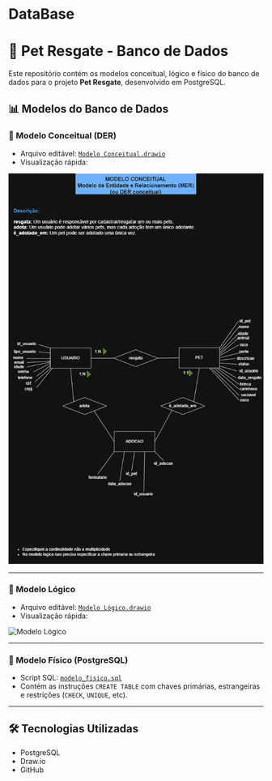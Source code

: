 # DataBase

# 🐾 Pet Resgate - Banco de Dados

Este repositório contém os modelos conceitual, lógico e físico do banco de dados para o projeto **Pet Resgate**, desenvolvido em PostgreSQL.

## 📊 Modelos do Banco de Dados

### 📌 Modelo Conceitual (DER)
- Arquivo editável: [`Modelo Conceitual.drawio`](diagrams/Modelo%20Conceitual.drawio)
- Visualização rápida:

![Modelo Conceitual](diagrams/Modelo%20Conceitual.drawio.png)

---

### 📌 Modelo Lógico
- Arquivo editável: [`Modelo Lógico.drawio`](diagrams/Modelo%20L%C3%B3gico.drawio)
- Visualização rápida:

![Modelo Lógico](diagrams/Modelo%20L%C3%B3gico.drawio.png)

---

### 🧩 Modelo Físico (PostgreSQL)
- Script SQL: [`modelo_fisico.sql`](./scripts/Script.sql)
- Contém as instruções `CREATE TABLE` com chaves primárias, estrangeiras e restrições (`CHECK`, `UNIQUE`, etc).

---

## 🛠️ Tecnologias Utilizadas

- PostgreSQL
- Draw.io
- GitHub
